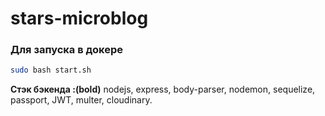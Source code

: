 # stars-microblog
### Для запуска в докере
```bash
sudo bash start.sh
```

__Стэк бэкенда :(bold)__ nodejs, express, body-parser, nodemon, sequelize, passport, JWT, multer, cloudinary.
